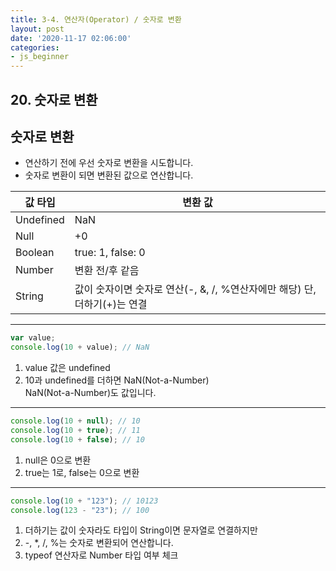 ```yaml
---
title: 3-4. 연산자(Operator) / 숫자로 변환
layout: post
date: '2020-11-17 02:06:00'
categories:
- js_beginner
---
```


## 20. 숫자로 변환

## 숫자로 변환

* 연산하기 전에 우선 숫자로 변환을 시도합니다.
* 숫자로 변환이 되면 변환된 값으로 연산합니다.

|값 타입| 변환 값|
|------|-------|
|Undefined|NaN|
|Null|+0|
|Boolean|true: 1, false: 0|
|Number|변환 전/후 같음|
|String|값이 숫자이면 숫자로 연산(-, &, /, %연산자에만 해당) 단, 더하기(+)는 연결|

---

```javascript
var value;
console.log(10 + value); // NaN
```

1. value 값은 undefined
2. 10과 undefined를 더하면 NaN(Not-a-Number)  
   NaN(Not-a-Number)도 값입니다.
   
---
   
```javascript
console.log(10 + null); // 10
console.log(10 + true); // 11
console.log(10 + false); // 10
```

1. null은 0으로 변환
2. true는 1로, false는 0으로 변환

---

```javascript
console.log(10 + "123"); // 10123
console.log(123 - "23"); // 100
```

1. 더하기는 값이 숫자라도 타입이 String이면 문자열로 연결하지만
2. -, *, /, %는 숫자로 변환되어 연산합니다.
3. typeof 연산자로 Number 타입 여부 체크